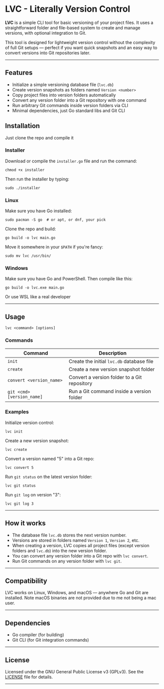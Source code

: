 # LVC - Literally Version Control

**LVC** is a simple CLI tool for basic versioning of your project files. It uses a straightforward folder and file-based system to create and manage versions, with optional integration to Git.

This tool is designed for lightweight version control without the complexity of full Git setups — perfect if you want quick snapshots and an easy way to convert versions into Git repositories later.

---

## Features

* Initialize a simple versioning database file (`lvc.db`)
* Create version snapshots as folders named `Version <number>`
* Copy project files into version folders automatically
* Convert any version folder into a Git repository with one command
* Run arbitrary Git commands inside version folders via CLI
* Minimal dependencies, just Go standard libs and Git CLI

## Installation

Just clone the repo and compile it



### Installer
Download or compile the `installer.go` file and run the command:

    chmod +x installer
    
Then run the installer by typing:

    sudo ./installer
    

### Linux

Make sure you have Go installed:

```
sudo pacman -S go  # or apt, or dnf, your pick
```

Clone the repo and build:

```
go build -o lvc main.go
```

Move it somewhere in your `$PATH` if you're fancy:

```
sudo mv lvc /usr/bin/
```

### Windows

Make sure you have Go and PowerShell. Then compile like this:

```
go build -o lvc.exe main.go
```

Or use WSL like a real developer

---

## Usage

```
lvc <command> [options]
```

### Commands

| Command                    | Description                                  |
| -------------------------- | -------------------------------------------- |
| `init`                     | Create the initial `lvc.db` database file    |
| `create`                   | Create a new version snapshot folder         |
| `convert <version_name>`   | Convert a version folder to a Git repository |
| `git <cmd> [version_name]` | Run a Git command inside a version folder    |

### Examples

Initialize version control:

```
lvc init
```

Create a new version snapshot:

```
lvc create
```

Convert a version named "5" into a Git repo:

```
lvc convert 5
```

Run `git status` on the latest version folder:

```
lvc git status
```

Run `git log` on version "3":

```
lvc git log 3
```

---

## How it works

* The database file `lvc.db` stores the next version number.
* Versions are stored in folders named `Version 1`, `Version 2`, etc.
* When creating a version, LVC copies all project files (except version folders and `lvc.db`) into the new version folder.
* You can convert any version folder into a Git repo with `lvc convert`.
* Run Git commands on any version folder with `lvc git`.

---

## Compatibility

LVC works on Linux, Windows, and macOS — anywhere Go and Git are installed. Note macOS binaries are not provided due to me not being a mac user. 

---

## Dependencies

* Go compiler (for building)
* Git CLI (for Git integration commands)

---

## License

Licensed under the GNU General Public License v3 (GPLv3). See the [LICENSE](LICENSE) file for details.

---
